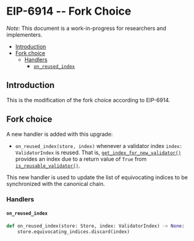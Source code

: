 # EIP-6914 -- Fork Choice

*Note*: This document is a work-in-progress for researchers and implementers.

<!-- mdformat-toc start --slug=github --no-anchors --maxlevel=6 --minlevel=2 -->

- [Introduction](#introduction)
- [Fork choice](#fork-choice)
  - [Handlers](#handlers)
    - [`on_reused_index`](#on_reused_index)

<!-- mdformat-toc end -->

## Introduction

This is the modification of the fork choice according to EIP-6914.

## Fork choice

A new handler is added with this upgrade:

- `on_reused_index(store, index)` whenever a validator index `index: ValidatorIndex` is reused. That is, [`get_index_for_new_validator()`](./beacon-chain.md#get_index_for_new_validator) provides an index due to a return value of `True` from [`is_reusable_validator()`](./beacon-chain.md#is_reusable_validator).

This new handler is used to update the list of equivocating indices to be synchronized with the canonical chain.

### Handlers

#### `on_reused_index`

```python
def on_reused_index(store: Store, index: ValidatorIndex) -> None:
    store.equivocating_indices.discard(index)
```
